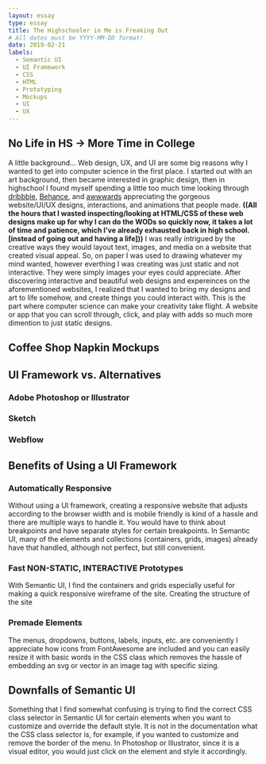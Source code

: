 ```yaml
---
layout: essay
type: essay
title: The Highschooler in Me is Freaking Out
# All dates must be YYYY-MM-DD format!
date: 2019-02-21
labels:
  - Semantic UI
  - UI Framework
  - CSS
  - HTML
  - Prototyping
  - Mockups
  - UI
  - UX
---
```


## No Life in HS -> More Time in College
A little background... Web design, UX, and UI are some big reasons why I wanted to get into computer science in the first place. I started out with an art background, then became interested in graphic design, then in highschool I found myself spending a little too much time looking through [dribbble](http://dribbble.com), [Behance](www.behance.net), and [awwwards](www.awwwards.com) appreciating the gorgeous website/UI/UX designs, interactions, and animations that people made. **((All the hours that I wasted inspecting/looking at HTML/CSS of these web designs make up for why I can do the WODs so quickly now, it takes a lot of time and patience, which I've already exhausted back in high school. [instead of going out and having a life]))** I was really intrigued by the creative ways they would layout text, images, and media on a website that created visual appeal. So, on paper I was used to drawing whatever my mind wanted, however everthing I was creating was just static and not interactive. They were simply images your eyes could appreciate. After discovering interactive and beautiful web designs and expereinces on the aforementioned websites, I realized that I wanted to bring my designs and art to life somehow, and create things you could interact with. This is the part where computer science can make your creativity take flight. A website or app that you can scroll through, click, and play with adds so much more dimention to just static designs.


## Coffee Shop Napkin Mockups


## UI Framework vs. Alternatives
### Adobe Photoshop or Illustrator

### Sketch

### Webflow

## Benefits of Using a UI Framework

### Automatically Responsive
Without using a UI framework, creating a responsive website that adjusts according to the browser width and is mobile friendly is kind of a hassle and there are multiple ways to handle it. You would have to think about breakpoints and have separate styles for certain breakpoints. In Semantic UI, many of the elements and collections (containers, grids, images) already have that handled, although not perfect, but still convenient.

### Fast NON-STATIC, INTERACTIVE Prototypes
With Semantic UI, I find the containers and grids especially useful for making a quick responsive wireframe of the site. Creating the structure of the site

### Premade Elements
The menus, dropdowns, buttons, labels, inputs, etc. are conveniently
I appreciate how icons from FontAwesome are included and you can easily resize it with basic words in the CSS class which removes the hassle of embedding an svg or vector in an image tag with specific sizing.

## Downfalls of Semantic UI
Something that I find somewhat confusing is trying to find the correct CSS class selector in Semantic UI for certain elements when you want to customize and override the default style. It is not in the documentation what the CSS class selector is, for example, if you wanted to customize and remove the border of the menu. In Photoshop or Illustrator, since it is a visual editor, you would just click on the element and style it accordingly.





